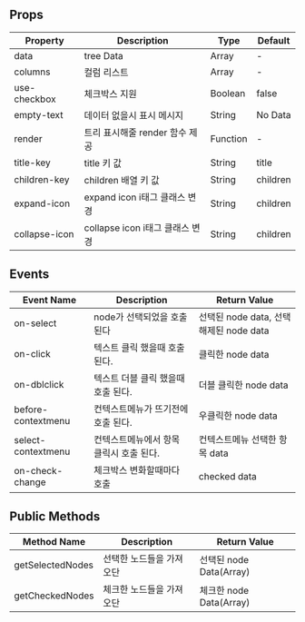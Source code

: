 ## Props
| Property | Description | Type | Default |
| -------- | ----------- | ---- | ------- |
| data | tree Data | Array | - |
| columns | 컬럼 리스트 | Array | - |
| use-checkbox | 체크박스 지원 | Boolean | false |
| empty-text | 데이터 없을시 표시 메시지 | String | No Data |
| render | 트리 표시해줄 render 함수 제공  | Function | - |
| title-key | title 키 값  | String | title |
| children-key | children 배열 키 값 | String | children |
| expand-icon | expand icon  i태그 클래스 변경 | String | children |
| collapse-icon | collapse icon  i태그 클래스 변경 | String | children |

## Events
| Event Name | Description | Return Value |
| ---------- | ----------- | ------------ |
| on-select | node가 선택되었을 호출 된다 | 선택된 node data, 선택 해제된 node data |
| on-click | 텍스트 클릭 했을때 호출 된다. | 클릭한 node data |
| on-dblclick | 텍스트 더블 클릭 했을때 호출 된다. | 더블 클릭한 node data |
| before-contextmenu | 컨텍스트메뉴가 뜨기전에 호출 된다. | 우클릭한 node data |
| select-contextmenu | 컨텍스트메뉴에서 항목 클릭시 호출 된다. | 컨텍스트메뉴 선택한 항목 data |
| on-check-change| 체크박스 변화할때마다 호출 | checked data |

## Public Methods
| Method Name | Description | Return Value |
| ---------- | ----------- | ------------ |
| getSelectedNodes | 선택한 노드들을 가져오단 | 선택된 node Data(Array)|
| getCheckedNodes | 체크한 노드들을 가져오단 | 체크한 node Data(Array)|
